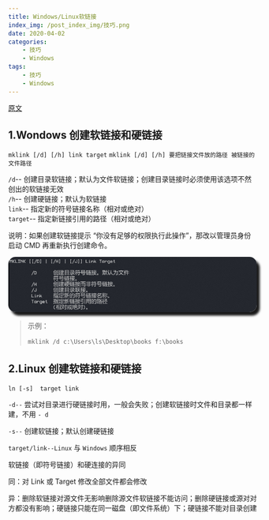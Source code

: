 ```yaml
---
title: Windows/Linux软链接
index_img: /post_index_img/技巧.png
date: 2020-04-02
categories:
    - 技巧
    - Windows
tags:
    - 技巧
    - Windows
---
```


<style type="text/css">  
    body b,body strong{ color: #F07172; }
    .katex *{ color: #139f64; }
    html body img{ border-radius: 15px;box-shadow: 6px 7px 4px; }
    body .mord .cjk_fallback{ color: white; }
</style>

[原文](https://www.cnblogs.com/lsdb/p/6667555.html)

1.Wondows 创建软链接和硬链接
-------------------

`mklink [/d] [/h] link target`
`mklink [/d] [/h] 要把链接文件放的路径 被链接的文件路径`

`/d`-- 创建目录软链接；默认为文件软链接；创建目录链接时必须使用该选项不然创出的软链接无效  
`/h`-- 创建硬链接；默认为软链接  
`link`-- 指定新的符号链接名称（相对或绝对）  
`target`-- 指定新链接引用的路径（相对或绝对）

说明：如果创建软链接提示 “你没有足够的权限执行此操作”，那改以管理员身份启动 CMD 再重新执行创建命令。

![](simpread-Windows%20%E5%92%8C%20Linux%20%E5%88%9B%E5%BB%BA%E8%BD%AF%E9%93%BE%E6%8E%A5%E5%92%8C%E7%A1%AC%E9%93%BE%E6%8E%A5/2020-04-02-11-45-17.png)


> 示例：
> ```node.js
> mklink /d c:\Users\ls\Desktop\books f:\books
> ```

2.Linux 创建软链接和硬链接
-----------------

`ln [-s]  target link`


`-d--` 尝试对目录进行硬链接时用，一般会失败；创建软链接时文件和目录都一样建，不用 `- d`

`-s--` 创建软链接；默认创建硬链接

`target/link--Linux` 与 `Windows` 顺序相反

软链接（即符号链接）和硬连接的异同

同：对 Link 或 Target 修改全部文件都会修改

异：删除软链接对源文件无影响删除源文件软链接不能访问；删除硬链接或源对对方都没有影响；硬链接只能在同一磁盘（即文件系统）下；硬链接不能对目录创建